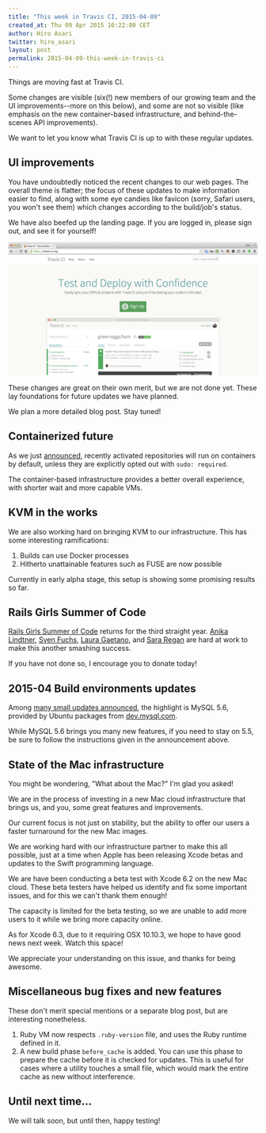 ```yaml
---
title: "This week in Travis CI, 2015-04-09"
created_at: Thu 09 Apr 2015 10:22:00 CET
author: Hiro Asari
twitter: hiro_asari
layout: post
permalink: 2015-04-09-this-week-in-travis-ci
---
```


Things are moving fast at Travis CI.

Some changes are visible (six(!) new members of our growing team
and the UI improvements--more on this below), and some are not so visible (like emphasis on
the new container-based infrastructure, and behind-the-scenes API improvements).

We want to let you know what Travis CI is up to with these
regular updates.

## UI improvements
You have undoubtedly noticed the recent changes to our web pages.
The overall theme is flatter; the focus of these updates to make
information easier to find, along with some eye candies like favicon (sorry, Safari users, you won't see them)
which changes according to the build/job's status.

We have also beefed up the landing page.
If you are logged in, please sign out, and see it for yourself!

![](/images/landing-page.png)

These changes are great on their own merit, but we are not done yet.
These lay foundations for future updates we have planned.

We plan a more detailed blog post.
Stay tuned!

## Containerized future
As we just [announced](/2015-03-31-docker-default-on-the-way/), recently
activated repositories will run on containers by default, unless they are
explicitly opted out with `sudo: required`.

The container-based infrastructure provides a better overall experience,
with shorter wait and more capable VMs.

## KVM in the works
We are also working hard on bringing KVM to our infrastructure.
This has some interesting ramifications:

1. Builds can use Docker processes
2. Hitherto unattainable features such as FUSE are now possible

Currently in early alpha stage, this setup is showing some promising results so far.

## Rails Girls Summer of Code
[Rails Girls Summer of Code](http://railsgirlssummerofcode.org/) returns for the third straight year.
[Anika Lindtner](https://twitter.com/langziehohr), [Sven Fuchs](https://twitter.com/svenfuchs),
[Laura Gaetano](https://twitter.com/alicetragedy),
and [Sara Regan](https://twitter.com/sareg0)
are hard at work to make this another smashing success.

If you have not done so, I encourage you to donate today!

## 2015-04 Build environments updates
Among [many small updates announced](http://docs.travis-ci.com/user/build-environment-updates/2015-04-09),
the highlight is MySQL 5.6, provided by Ubuntu packages from [dev.mysql.com](http://dev.mysql.com/downloads/mysql/).

While MySQL 5.6 brings you many new features, if you need to stay on 5.5, be sure to follow the instructions
given in the announcement above.

## State of the Mac infrastructure
You might be wondering, "What about the Mac?"
I'm glad you asked!

We are in the process of investing in a new Mac cloud infrastructure that brings us,
and you, some great features and improvements.

Our current focus is not just on stability, but the ability to offer our users a
faster turnaround for the new Mac images.

We are working hard with our infrastructure partner to make this all possible,
just at a time when Apple has been releasing Xcode betas and updates to the
Swift programming language.

We are have been conducting a beta test with Xcode 6.2 on the new Mac cloud.
These beta testers have helped us identify and fix some important issues, and
for this we can't thank them enough!

The capacity is limited for the beta testing, so we are unable to add more users
to it while we bring more capacity online.

As for Xcode 6.3, due to it requiring OSX 10.10.3, we hope to have good news next week.
Watch this space!

We appreciate your understanding on this issue, and thanks for being awesome.

## Miscellaneous bug fixes and new features
These don't merit special mentions or a separate blog post, but are interesting nonetheless.

1. Ruby VM now respects `.ruby-version` file, and uses the Ruby runtime defined in it.
2. A new build phase `before_cache` is added. You can use this phase to prepare the cache before it is checked for updates.
    This is useful for cases where a utility touches a small file, which would mark the entire cache as new without interference.

## Until next time…
We will talk soon, but until then, happy testing!
